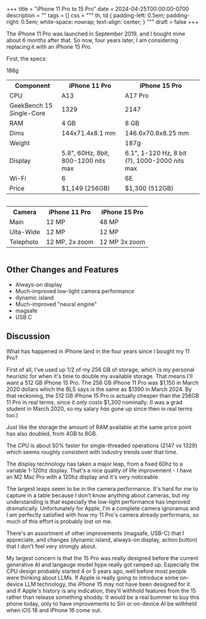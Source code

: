 +++
title = "iPhone 11 Pro to 15 Pro"
date = 2024-04-25T00:00:00-0700
description = ""
tags = []
css = """
th, td {
  padding-left: 0.5em;
  padding-right: 0.5em;
  white-space: nowrap;
  text-align: center;
}
"""
draft = false
+++

The iPhone 11 Pro was launched in September 2019, and I bought mine about 6 months after that.
So now, four years later, I am considering replacing it with an iPhone 15 Pro.

First, the specs:
<div style="overflow-x: scroll;">
<table>
<tr><th>Component</th><th>iPhone 11 Pro</th><th>iPhone 15 Pro</th></tr>
<tr><td>CPU</td><td>A13</td><td>A17 Pro</td></tr>
<tr><td>GeekBench 15 Single-Core</td><td>1329</td><td>2147</td></tr>
<tr><td>RAM</td><td>4 GB</td><td>8 GB</td></tr>
<tr><td>Dims</td><td>144x71.4x8.1 mm</td><td>146.6x70.6x8.25 mm</td></tr>
<tr><td>Weight</td><td></td>188g<td>187g</td></tr>
<tr><td>Display</td><td>5.8", 60Hz, 8bit, 800-1200 nits max</td><td>6.1", 1-120 Hz, 8 bit (?), 1000-2000 nits max</td></tr>
<tr><td>Wi-Fi</td><td>6</td><td>6E</td></tr>
<tr><td>Price</td><td>$1,149 (256GB)</td><td>$1,300 (512GB)</td></tr>
</table>
</div>

<div style="overflow-x: scroll;">
<table>
<tr><th>Camera</th><th>iPhone 11 Pro</th><th>iPhone 15 Pro</th></tr>
<tr><td>Main     </td><td>12 MP</td><td>48 MP</td></tr>
<tr><td>Ulta-Wide</td><td>12 MP</td><td>12 MP</td></tr>
<tr><td>Telephoto</td><td>12 MP, 2x zoom</td><td>12 MP 3x zoom</td></tr>
</table>
</div>

## Other Changes and Features

* Always-on display
* Much-improved low-light camera performance
* dynamic island
* Much-improved "neural engine"
* magsafe
* USB C

## Discussion

What has happened in iPhone land in the four years since I bought my 11 Pro?

First of all, I've used up 1/2 of my 256 GB of storage, which is my personal heuristic for when it's time to double my available storage.
That means I'll want a 512 GB iPhone 15 Pro.
The 256 GB iPhone 11 Pro was $1,150 in March 2020 dollars which the BLS says is the same as $1390 in March 2024.
By that reckoning, the 512 GB iPhone 15 Pro is actually cheaper than the 256GB 11 Pro in real terms, since it only costs $1,300 nominally.
(I was a grad student in March 2020, so my salary *has* gone up since then in real terms too.)

Just like the storage the amount of RAM available at the same price point has also doubled, from 4GB to 8GB.

The CPU is about 50% faster for single-threaded operations (2147 vs 1329) which seems roughly consistent with industry trends over that time.

The display technology has taken a major leap, from a fixed 60hz to a variable 1-120hz display.
That's a nice quality of life improvement - I have an M2 Mac Pro with a 120hz display and it's very noticeable.

The largest leaps seem to be in the camera performance.
It's hard for me to capture in a table because I don't know anything about cameras, but my understanding is that especially the low-light performance has improved dramatically.
Unfortunately for Apple, I'm a complete camera ignoramus and I am perfectly satisfied with how my 11 Pro's camera already performans, so much of this effort is probably lost on me.

There's an assortment of other improvements (magsafe, USB-C) that I appreciate, and changes (dynamic island, always-on display, action button) that I don't feel very strongly about.

My largest concern is that the 15 Pro was really designed before the current generative AI and langauge model hype really got ramped up.
Especially the CPU design probably started 4 or 5 years ago, well before most people were thinking about LLMs.
If Apple is really going to introduce some on-device LLM technology, the iPhone 15 may not have been designed for it.
and if Apple's history is any indication, they'll withhold features from the 15 rather than release something shoddy.
It would be a real bummer to buy this phone today, only to have improvements to Siri or on-device AI be withheld when iOS 18 and iPhone 16 come out.
